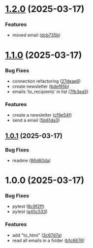 # [1.2.0](https://github.com/ChristianPRO1982/manage-newsletters/compare/v1.1.0...v1.2.0) (2025-03-17)


### Features

* moved email ([dcb735b](https://github.com/ChristianPRO1982/manage-newsletters/commit/dcb735b2bad50ed844b728479b7d6c3769b1fc1c))

# [1.1.0](https://github.com/ChristianPRO1982/manage-newsletters/compare/v1.0.1...v1.1.0) (2025-03-17)


### Bug Fixes

* connection refactoring ([27deae6](https://github.com/ChristianPRO1982/manage-newsletters/commit/27deae638035e7119763fc6a90d57ba57f2dc6b4))
* create newsletter ([bdef95b](https://github.com/ChristianPRO1982/manage-newsletters/commit/bdef95b30dfcb3cf1a8c5c4d2ec12aebbb890899))
* emails 'to_recipients' in list ([7fb3ea5](https://github.com/ChristianPRO1982/manage-newsletters/commit/7fb3ea5a04dce062f81a947e16407328e0a6b5f1))


### Features

* create a newsletter ([cf9e54f](https://github.com/ChristianPRO1982/manage-newsletters/commit/cf9e54f33202d92754ff501d2d2191222ed9c78a))
* send a email ([5b61da3](https://github.com/ChristianPRO1982/manage-newsletters/commit/5b61da3c44171c38ae0897552f5fc1c546dda8f2))

## [1.0.1](https://github.com/ChristianPRO1982/manage-newsletters/compare/v1.0.0...v1.0.1) (2025-03-17)


### Bug Fixes

* readme ([86d60da](https://github.com/ChristianPRO1982/manage-newsletters/commit/86d60daf5eae2b9d8a5be864b070042d84562af1))

# 1.0.0 (2025-03-17)


### Bug Fixes

* pytest ([8c9f2ff](https://github.com/ChristianPRO1982/manage-newsletters/commit/8c9f2ffc2b86d77c987647ed688d5c7a88447713))
* pytest ([a45c533](https://github.com/ChristianPRO1982/manage-newsletters/commit/a45c5335384a891b451d02e92244fee59e20a4ad))


### Features

* add "to_html" ([3c67d7a](https://github.com/ChristianPRO1982/manage-newsletters/commit/3c67d7a2ab3121d35e3368c9589f631174363cd8))
* read all emails in a folder ([b1c6676](https://github.com/ChristianPRO1982/manage-newsletters/commit/b1c6676b8040470d1d68ec3554677a401ae95116))

